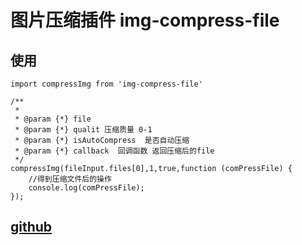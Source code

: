 # 图片压缩插件 img-compress-file
## 使用

```
import compressImg from 'img-compress-file'

/**
 * 
 * @param {*} file 
 * @param {*} qualit 压缩质量 0-1
 * @param {*} isAutoCompress  是否自动压缩
 * @param {*} callback  回调函数 返回压缩后的file
 */
compressImg(fileInput.files[0],1,true,function (comPressFile) {
    //得到压缩文件后的操作
    console.log(comPressFile);
});

```

## [github](https://github.com/LoveEocding/img-compress.git)
  

